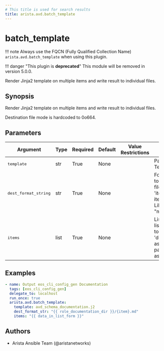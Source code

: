 ```yaml
---
# This title is used for search results
title: arista.avd.batch_template
---
```

<!--
  ~ Copyright (c) 2023-2024 Arista Networks, Inc.
  ~ Use of this source code is governed by the Apache License 2.0
  ~ that can be found in the LICENSE file.
  -->

# batch_template

!!! note
    Always use the FQCN (Fully Qualified Collection Name) `arista.avd.batch_template` when using this plugin.

!!! danger "This plugin is **deprecated**"
    This module will be removed in version 5.0.0.

Render Jinja2 template on multiple items and write result to individual files.

## Synopsis

Render Jinja2 template on multiple items and write result to individual files.

Destination file mode is hardcoded to 0o664.

## Parameters

| Argument | Type | Required | Default | Value Restrictions | Description |
| -------- | ---- | -------- | ------- | ------------------ | ----------- |
| <samp>template</samp> | str | True | None |  | Path to Jinja2 Template file |
| <samp>dest_format_string</samp> | str | True | None |  | Format string used to specify target file for each item. &#39;item&#39; is the current item from &#39;items&#39;. Like &#34;mypath/{item}.md&#34; |
| <samp>items</samp> | list | True | None |  | List of strings. Each list item is passed to &#39;dest_format_string&#39; as &#39;item&#39; and passed to templater as &#39;item&#39; |

## Examples

```yaml
- name: Output eos_cli_config_gen Documentation
  tags: [eos_cli_config_gen]
  delegate_to: localhost
  run_once: true
  arista.avd.batch_template:
    template: avd_schema_documentation.j2
    dest_format_str: "{{ role_documentation_dir }}/{item}.md"
    items: "{{ data_in_list_form }}"
```

## Authors

- Arista Ansible Team (@aristanetworks)
